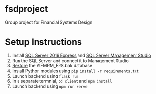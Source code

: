 # fsdproject
Group project for Financial Systems Design

# Setup Instructions
1. Install [SQL Server 2019 Express](https://www.microsoft.com/en-gb/sql-server/sql-server-downloads) and [SQL Server Management Studio](https://docs.microsoft.com/en-us/sql/ssms/download-sql-server-management-studio-ssms)
2. Run the SQL Server and connect it to Management Studio
3. [Restore](https://docs.microsoft.com/en-us/sql/relational-databases/backup-restore/restore-a-database-backup-using-ssms) the AIFMRM_ERS.bak database
4. Install Python modules using `pip install -r requirements.txt`
5. Launch backend using `flask run`
6. In a separate termnial, `cd client` and `npm install`
7. Launch backend using `npm run serve`

